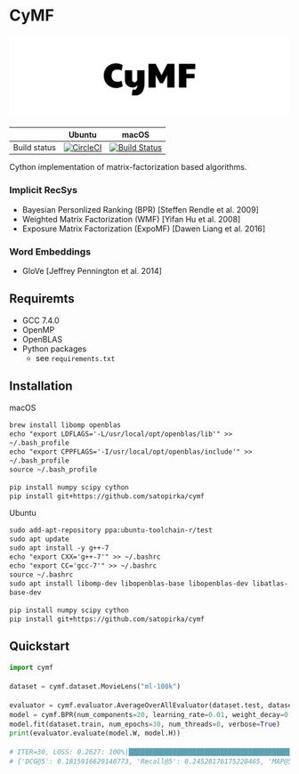 
# CyMF
![CyMF logo](logo.png)

||Ubuntu|macOS|
|-|-|-|
| Build status | [![CircleCI](https://circleci.com/gh/satopirka/cymf.svg?style=svg)](https://circleci.com/gh/satopirka/cymf) | [![Build Status](https://travis-ci.org/satopirka/cymf.svg?branch=master)](https://travis-ci.org/satopirka/cymf) |

Cython implementation of matrix-factorization based algorithms.

### Implicit RecSys
- Bayesian Personlized Ranking (BPR) [Steffen Rendle et al. 2009]
- Weighted Matrix Factorization (WMF) [Yifan Hu et al. 2008]
- Exposure Matrix Factorization (ExpoMF) [Dawen Liang et al. 2016]

### Word Embeddings
- GloVe [Jeffrey Pennington et al. 2014]

## Requiremts
- GCC 7.4.0
- OpenMP
- OpenBLAS
- Python packages
    - see `requirements.txt`

## Installation
macOS
```
brew install libomp openblas
echo "export LDFLAGS='-L/usr/local/opt/openblas/lib'" >> ~/.bash_profile
echo "export CPPFLAGS='-I/usr/local/opt/openblas/include'" >> ~/.bash_profile
source ~/.bash_profile

pip install numpy scipy cython
pip install git+https://github.com/satopirka/cymf
```

Ubuntu
```
sudo add-apt-repository ppa:ubuntu-toolchain-r/test
sudo apt update
sudo apt install -y g++-7
echo "export CXX='g++-7'" >> ~/.bashrc
echo "export CC='gcc-7'" >> ~/.bashrc
source ~/.bashrc
sudo apt install libomp-dev libopenblas-base libopenblas-dev libatlas-base-dev

pip install numpy scipy cython
pip install git+https://github.com/satopirka/cymf
```

## Quickstart

```py
import cymf

dataset = cymf.dataset.MovieLens("ml-100k")

evaluator = cymf.evaluator.AverageOverAllEvaluator(dataset.test, dataset.train, k=5)
model = cymf.BPR(num_components=20, learning_rate=0.01, weight_decay=0.01)
model.fit(dataset.train, num_epochs=30, num_threads=8, verbose=True)
print(evaluator.evaluate(model.W, model.H))

# ITER=30, LOSS: 0.2627: 100%|█████████████████████████████████████████████| 30/30 [00:00<00:00, 98.46it/s]
# {'DCG@5': 0.1815916629140773, 'Recall@5': 0.24528176175220465, 'MAP@5': 0.21311784866390876}
```

